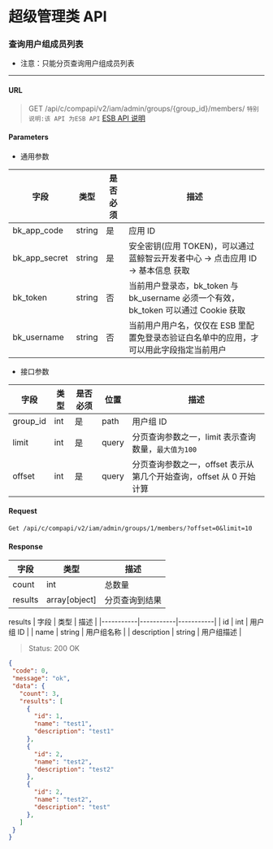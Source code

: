# 超级管理类 API
### 查询用户组成员列表

* 注意：只能分页查询用户组成员列表

-------

#### URL

> GET /api/c/compapi/v2/iam/admin/groups/{group_id}/members/
> `特别说明:该 API 为ESB API` [ESB API 说明](../01-Overview/01-BackendAPIvsESBAPI.md)


#### Parameters

* 通用参数

| 字段 |  类型 |是否必须  | 描述  |
|--------|--------|--------|--------|
|bk_app_code|string|是|应用 ID|
|bk_app_secret|string|是|安全密钥(应用 TOKEN)，可以通过 蓝鲸智云开发者中心 -> 点击应用 ID -> 基本信息 获取|
|bk_token|string|否|当前用户登录态，bk_token 与 bk_username 必须一个有效，bk_token 可以通过 Cookie 获取|
|bk_username|string|否|当前用户用户名，仅仅在 ESB 里配置免登录态验证白名单中的应用，才可以用此字段指定当前用户|

* 接口参数

| 字段 |  类型 |是否必须  | 位置 |描述  |
|--------|--------|--------|--------|--------|
| group_id |int | 是 | path | 用户组 ID |
| limit |  int  | 是   | query |分页查询参数之一，limit 表示查询数量，`最大值为100` |
| offset  | int | 是 | query | 分页查询参数之一，offset 表示从第几个开始查询，offset 从 0 开始计算 |

#### Request
```plain
Get /api/c/compapi/v2/iam/admin/groups/1/members/?offset=0&limit=10
```

#### Response

| 字段      | 类型      | 描述      |
|-----------|-----------|-----------|
| count   |  int     |  总数量 |
| results   |  array[object]   |  分页查询到结果 |

results
| 字段      | 类型      | 描述      |
|-----------|-----------|-----------|
| id   | int     | 用户组 ID |
| name | string | 用户组名称 |
| description | string | 用户组描述 |


> Status: 200 OK

```json
{
 ​"code": 0,
 ​"message": "ok",
 ​"data": {
   ​"count": 3,
   ​"results": [
     ​{
       ​"id": 1,
       ​"name": "test1",
       ​"description": "test1"
     ​},
     ​{
       ​"id": 2,
       ​"name": "test2",
       ​"description": "test2"
     ​},
     ​{
       ​"id": 2,
       ​"name": "test2",
       ​"description": "test"
     ​},
   ​]
 ​}
}
```
